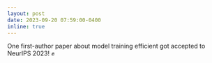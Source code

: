 ```yaml
---
layout: post
date: 2023-09-20 07:59:00-0400
inline: true
---
```


One first-author paper about model training efficient got accepted to NeurIPS 2023! :fist:    
